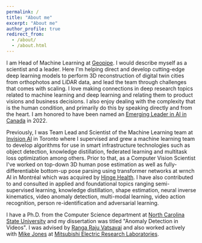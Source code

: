 ```yaml
---
permalink: /
title: "About me"
excerpt: "About me"
author_profile: true
redirect_from: 
  - /about/
  - /about.html
---
```


I am Head of Machine Learning at [Geopipe](https://geopi.pe/#). I would describe myself as a scientist and a leader. Here I'm helping direct and develop cutting-edge deep learning models to perform 3D reconstruction of digital twin cities from orthophotos and LiDAR data, and lead the team through challenges that comes with scaling. I love making connections in deep research topics related to machine learning and deep learning and relating them to product visions and business decisions. I also enjoy dealing with the complexity that is the human condition, and primarily do this by speaking directly and from the heart. I am honored to have been named an [Emerging Leader in AI in Canada](https://readthepeak.com/lists/emerging-leaders-2022/c/artificial-intelligence) in 2022.

Previously, I was Team Lead and Scientist of the Machine Learning team at [Invision AI](https://invision.ai/) in Toronto where I supervised and grew a machine learning team to develop algorithms for use in smart infrastructure technologies such as object detection, knowledge distillation, federated learning and multitask loss optimization among others. Prior to that, as a Computer Vision Scientist I've worked on top-down 3D human pose estimation as well as fully-differentiable bottom-up pose parsing using transformer networks at wrnch AI in Montréal which was acquired by [Hinge Health](https://www.hingehealth.com/). I have also contributed to and consulted in applied and foundational topics ranging semi-supervised learning, knowledge distillation, shape estimation, neural inverse kinematics, video anomaly detection, multi-modal learning, video action recognition, person re-identification and adversarial learning.

I have a Ph.D. from the Computer Science department at [North Carolina State University](https://www.ncsu.edu/) and my dissertation was titled "Anomaly Detection in Videos". I was advised by [Ranga Raju Vatsavai](https://rvatsavai.github.io/) and also worked actively with [Mike Jones](https://www.merl.com/people/mjones) at [Mitsubishi Electric Research Laboratories](https://merl.com/).

